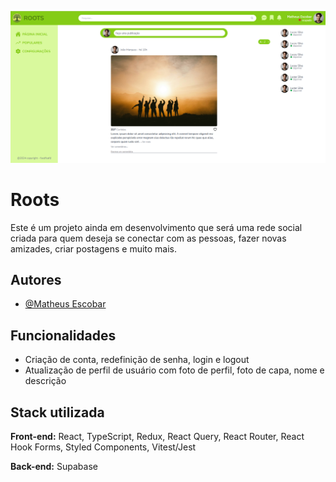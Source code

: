 ![Logo](/public/README-logo.png)

# Roots

Este é um projeto ainda em desenvolvimento que será uma rede social criada para quem deseja se conectar com as pessoas, fazer novas amizades, criar postagens e muito mais.

## Autores

- [@Matheus Escobar](https://github.com/irrobs)

## Funcionalidades

- Criação de conta, redefinição de senha, login e logout
- Atualização de perfil de usuário com foto de perfil, foto de capa, nome e descrição

## Stack utilizada

**Front-end:** React, TypeScript, Redux, React Query, React Router, React Hook Forms, Styled Components, Vitest/Jest

**Back-end:** Supabase

